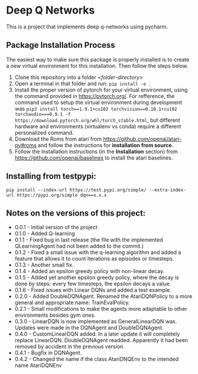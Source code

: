 # Deep Q Networks

This is a project that implements deep q-networks using pycharm.


## Package Installation Process
The easiest way to make sure this package is properly installed is to create a new virtual environment for this installation. Then follow the steps below.
1. Clone this repository into a folder <*folder-directory*>
2. Open a terminal in that folder and run:
```pip install -e .```
3. Install the proper version of pytorch for your virtual environment, using the command provided in https://pytorch.org/. For refference, the command used to setup the virtual environment during development was ```pip3 install torch==1.9.1+cu102 torchvision==0.10.1+cu102 torchaudio===0.9.1 -f https://download.pytorch.org/whl/torch_stable.html```, but different hardware and environments (virtualenv vs conda) require a different personalized command.
4. Download the Roms from atari from https://github.com/openai/atari-py#roms and follow the instructions for **installation from source**.
5. Follow the installation instructions (in the **Installation** section) from https://github.com/openai/baselines to install the atari baselines.

## Installing from testpypi:
```pip install --index-url https://test.pypi.org/simple/ --extra-index-url https://pypi.org/simple dqn==x.x.x```

## Notes on the versions of this project:
 - 0.0.1 - Initial version of the project
 - 0.1.0 - Added Q-learning
 - 0.1.1 - Fixed bug in last release (the file with the implemented QLearningAgent had not been added to the commit.)
 - 0.1.2 - Fixed a small issue with the q-learning algorithm and added a feature that allows it to count iterations as episodes or timesteps.
 - 0.1.3 - Another small fix.
 - 0.1.4 - Added an epsilon greedy policy with non-linear decay.
 - 0.1.5 - Added yet another epsilon greedy policy, where the decay is done by steps: every few timesteps, the epsilon decays a value.
 - 0.1.6 - Fixed issues with Linear DQNs and added a test example.
 - 0.2.0 - Added DoubleDQNAgent. Renamed the AtariDQNPolicy to a more general and appropriate name: TrainEvalPolicy.
 - 0.2.1 - Small modifications to make the agents more adaptable to other environments besides gym ones. 
 - 0.3.0 - LinearDQN is now implemented as GeneralLinearDQN was. Updates were made in the DQNAgent and DoubleDQNAgent.
 - 0.4.0 - CustomLinearDQN added. In a later update it will completely replace LinearDQN. DoubleDQNAgent readded. Apparently it had been removed by accident in the previous version.
 - 0.4.1 - Bugfix in DQNAgent.
 - 0.4.2 - Changed the name if the class AtariDNQEnv to the intended name AtariDQNEnv